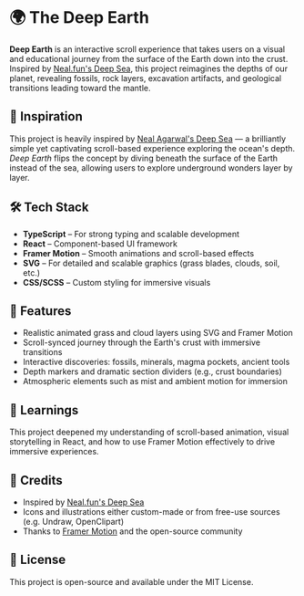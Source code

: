 # 🌍 The Deep Earth

**Deep Earth** is an interactive scroll experience that takes users on a visual and educational journey from the surface of the Earth down into the crust. Inspired by [Neal.fun's Deep Sea](https://neal.fun/deep-sea/), this project reimagines the depths of our planet, revealing fossils, rock layers, excavation artifacts, and geological transitions leading toward the mantle.

## 🚀 Inspiration

This project is heavily inspired by [Neal Agarwal's Deep Sea](https://neal.fun/deep-sea/) — a brilliantly simple yet captivating scroll-based experience exploring the ocean's depth. *Deep Earth* flips the concept by diving beneath the surface of the Earth instead of the sea, allowing users to explore underground wonders layer by layer.

## 🛠 Tech Stack

- **TypeScript** – For strong typing and scalable development
- **React** – Component-based UI framework
- **Framer Motion** – Smooth animations and scroll-based effects
- **SVG** – For detailed and scalable graphics (grass blades, clouds, soil, etc.)
- **CSS/SCSS** – Custom styling for immersive visuals

## 🎨 Features

- Realistic animated grass and cloud layers using SVG and Framer Motion
- Scroll-synced journey through the Earth's crust with immersive transitions
- Interactive discoveries: fossils, minerals, magma pockets, ancient tools
- Depth markers and dramatic section dividers (e.g., crust boundaries)
- Atmospheric elements such as mist and ambient motion for immersion

## 🧠 Learnings

This project deepened my understanding of scroll-based animation, visual storytelling in React, and how to use Framer Motion effectively to drive immersive experiences.

## 🙏 Credits

- Inspired by [Neal.fun's Deep Sea](https://neal.fun/deep-sea/)
- Icons and illustrations either custom-made or from free-use sources (e.g. Undraw, OpenClipart)
- Thanks to [Framer Motion](https://www.framer.com/motion/) and the open-source community

## 📜 License

This project is open-source and available under the MIT License.
